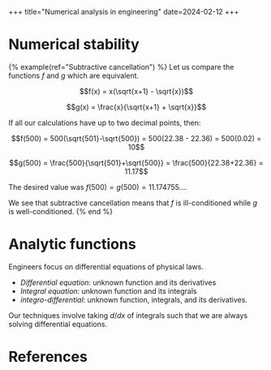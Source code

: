 +++
title="Numerical analysis in engineering"
date=2024-02-12
+++

# Numerical stability

{% example(ref="Subtractive cancellation") %}
Let us compare the functions $f$ and $g$ which are equivalent.

$$f(x) = x(\sqrt{x+1} - \sqrt{x})$$

$$g(x) = \frac{x}{\sqrt{x+1} + \sqrt{x}}$$

If all our calculations have up to two decimal points, then:

$$f(500) = 500(\sqrt{501}-\sqrt{500}) = 500(22.38 - 22.36) = 500(0.02) = 10$$

$$g(500) = \frac{500}{\sqrt{501}+\sqrt{500}} = \frac{500}{22.38+22.36} = 11.17$$

The desired value was $f(500)=g(500)=11.174755\ldots$.

We see that subtractive cancellation means that $f$ is ill-conditioned while $g$ is well-conditioned.
{% end %}


# Analytic functions

Engineers focus on differential equations of physical laws.

- _Differential equation_: unknown function and its derivatives
- _Integral equation_: unknown function and its integrals
- _integro-differential_: unknown function, integrals, and its derivatives.

Our techniques involve taking $d/dx$ of integrals such that we are always solving differential equations.


# References

[^Hamming]: R. W. Hamming, _Numerical Methods for Scientists and Engineers_

[^IsaacsonKeller]: Isaacson, Keller, _Analysis of Numerical Methods_

[^CheneyKincaid]: E. Ward Cheney, David R. Kincaid, _Numerical Mathematics and Computing_

[^BurdenFaires]: Burden, Faires, _Numerical Analysis_

[^AtkinsonHan]: K. Atkinson, W. Han, _Theoretical Numerical Analysis_

[^Sternberg]: Shlomo Sternberg, _Lecture 1 Newton's method_, Accessed 2024-02-13, [[Online]](https://math.harvard.edu/library/sternberg/slides/lec1.pdf)
